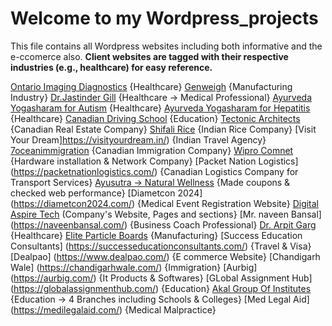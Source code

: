 # Welcome to my Wordpress_projects
This file contains all Wordpress websites including both informative and the e-ccomerce also. **Client websites are tagged with their respective industries (e.g., healthcare) for easy reference.**

[Ontario Imaging Diagnostics](https://ontid.ca/) {Healthcare}
[Genweigh](https://genweigh.in/)  {Manufacturing Industry}
[Dr.Jastinder Gill](https://drjastindergill.com/) {Healthcare -> Medical Professional}
[Ayurveda Yogasharam for Autism](https://bestautismtreatment.in/) {Healthcare}
[Ayurveda Yogasharam for Hepatitis](https://besthepatitistreatment.com/) {Healthcare}
[Canadian Driving School](https://drive-canada.ca/) {Education}
[Tectonic Architects](https://tectohomes.ca/) {Canadian Real Estate Company}
[Shifali Rice](https://shifalirice.com/) {Indian Rice Company}
[Visit Your Dream]https://visityourdream.in/) {Indian Travel Agency}
[7oceanimmigration](https://7oceansimmigration.com/) {Canadian Immigration Company}
[Wipro Comnet](https://wiprocomnet.com/) {Hardware installation & Network Company}
[Packet Nation Logistics] (https://packetnationlogistics.com/) {Canadian Logistics Company for Transport Services}
[Ayusutra -> Natural Wellness](https://ayusutra.in/)  {Made coupons & checked web performance}
[Diametcon 2024] (https://diametcon2024.com/) {Medical Event Registration Website}
[Digital Aspire Tech](https://digitalaspiretech.com/) (Company's Website, Pages and sections}
[Mr. naveen Bansal] (https://naveenbansal.com/) {Business Coach Professional}
[Dr. Arpit Garg](https://drarpitgargendocare.com/) {Healthcare}
[Elite Particle Boards](https://eliteparticleboards.com/) {Manufacturing}
[Success Education Consultants] (https://successeducationconsultants.com/) {Travel & Visa}
[Dealpao] (https://www.dealpao.com/) {E commerce Website}
[Chandigarh Wale] (https://chandigarhwale.com/) {Immigration}
[Aurbig] (https://aurbig.com/) {It Products & Softwares}
[GLobal Assignment Hub] (https://globalassignmenthub.com/) {Education}
[Akal Group Of Institutes](https://agisangrur.in/) {Education -> 4 Branches including Schools & Colleges}
[Med Legal Aid] (https://medilegalaid.com/) {Medical Malpractice}



